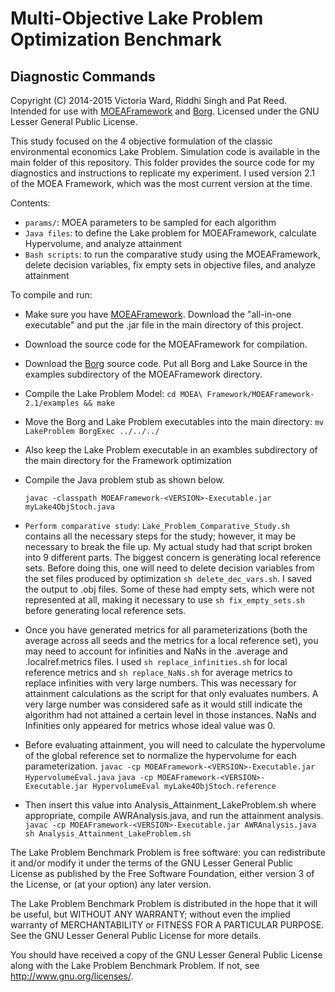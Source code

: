 Multi-Objective Lake Problem Optimization Benchmark
==========================
Diagnostic Commands
--------------------------
Copyright (C) 2014-2015 Victoria Ward, Riddhi Singh and Pat Reed. Intended for use with [MOEAFramework](http://www.moeaframework.org) and [Borg](http://borgmoea.org). Licensed under the GNU Lesser General Public License.

This study focused on the 4 objective formulation of the classic environmental economics Lake Problem.  Simulation code is available in the main folder of this repository.  This folder provides the source code for my diagnostics and instructions to replicate my experiment.  I used version 2.1 of the MOEA Framework, which was the most current version at the time. 

Contents:
* `params/`: MOEA parameters to be sampled for each algorithm
* `Java files`: to define the Lake problem for MOEAFramework, calculate Hypervolume, and analyze attainment
* `Bash scripts`: to run the comparative study using the MOEAFramework, delete decision variables, fix empty sets in objective files, and analyze attainment 

To compile and run:

* Make sure you have [MOEAFramework](http://www.moeaframework.org). Download the "all-in-one executable" and put the .jar file in the main directory of this project.

* Download the source code for the MOEAFramework for compilation.

* Download the [Borg](http://borgmoea.org/) source code.  Put all Borg and Lake Source in the examples subdirectory of the MOEAFramework directory.

* Compile the Lake Problem Model: `cd MOEA\ Framework/MOEAFramework-2.1/examples && make`

* Move the Borg and Lake Problem executables into the main directory: `mv LakeProblem BorgExec ../../../`

* Also keep the Lake Problem executable in an exambles subdirectory of the main directory for the Framework optimization
	
* Compile the Java problem stub as shown below. 

	`javac -classpath MOEAFramework-<VERSION>-Executable.jar myLake4ObjStoch.java`

* `Perform comparative study`: `Lake_Problem_Comparative_Study.sh` contains all the necessary steps for the study; however, it may be necessary to 
break the file up.  My actual study had that script broken into 9 different parts.  The biggest concern is generating local reference sets.
Before doing this, one will need to delete decision variables from the set files produced by optimization `sh delete_dec_vars.sh`.  I saved the output 
to .obj files.  Some of these had empty sets, which were not represented at all, making it necessary to use `sh fix_empty_sets.sh` before generating 
local reference sets. 

* Once you have generated metrics for all parameterizations (both the average across all seeds and the metrics for a local reference set), you may need
to account for infinities and NaNs in the .average and .localref.metrics files.  I used `sh replace_infinities.sh` for local reference metrics
and `sh replace_NaNs.sh` for average metrics to replace infinities with very large numbers.  This was necessary for attainment calculations as the 
script for that only evaluates numbers.  A very large number was considered safe as it would still indicate the algorithm had not attained a certain level
in those instances.  NaNs and Infinities only appeared for metrics whose ideal value was 0. 

* Before evaluating attainment, you will need to calculate the hypervolume of the global reference set to normalize the hypervolume for each 
parameterization.
`javac -cp MOEAFramework-<VERSION>-Executable.jar HypervolumeEval.java` 
`java -cp MOEAFramework-<VERSION>-Executable.jar HypervolumeEval myLake4ObjStoch.reference`

* Then insert this value into Analysis_Attainment_LakeProblem.sh where appropriate, compile AWRAnalysis.java, and
run the attainment analysis.
`javac -cp MOEAFramework-<VERSION>-Executable.jar AWRAnalysis.java`
`sh Analysis_Attainment_LakeProblem.sh`

The Lake Problem Benchmark Problem is free software: you can redistribute it and/or modify
it under the terms of the GNU Lesser General Public License as published by
the Free Software Foundation, either version 3 of the License, or
(at your option) any later version.

The Lake Problem Benchmark Problem is distributed in the hope that it will be useful,
but WITHOUT ANY WARRANTY; without even the implied warranty of
MERCHANTABILITY or FITNESS FOR A PARTICULAR PURPOSE.  See the
GNU Lesser General Public License for more details.

You should have received a copy of the GNU Lesser General Public License
along with the Lake Problem Benchmark Problem.  If not, see <http://www.gnu.org/licenses/>.